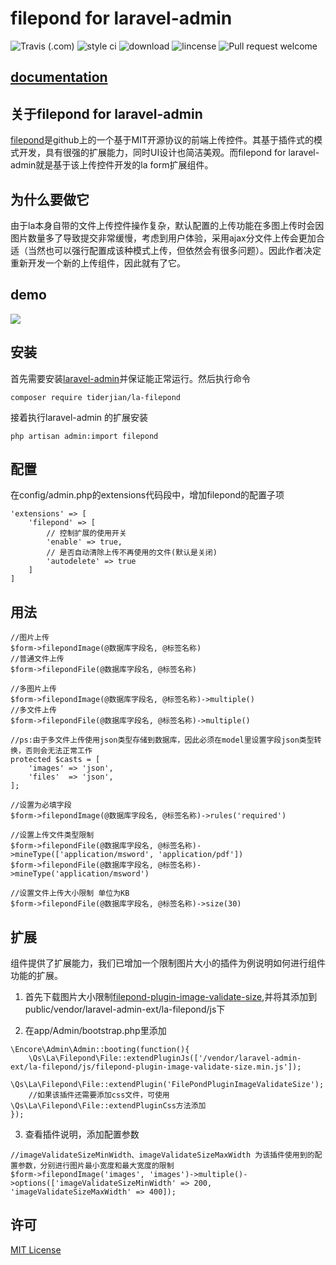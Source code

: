 # filepond for laravel-admin

![Travis (.com)](https://img.shields.io/travis/com/tiderjian/la-filepond.svg?style=flat-square)
![style ci](https://img.shields.io/travis/com/tiderjian/la-filepond.svg?style=flat-square)
![download](https://img.shields.io/packagist/dt/tiderjian/la-filepond.svg?style=flat-square)
![lincense](https://img.shields.io/github/license/tiderjian/la-filepond.svg?style=flat-square)
![Pull request welcome](https://img.shields.io/badge/pr-welcome-green.svg?style=flat-square)

## [documentation](https://github.com/tiderjian/la-filepond/blob/master/README_EN.md)

## 关于filepond for laravel-admin
   [filepond](https://github.com/pqina/filepond)是github上的一个基于MIT开源协议的前端上传控件。其基于插件式的模式开发，具有很强的扩展能力，同时UI设计也简洁美观。而filepond for laravel-admin就是基于该上传控件开发的la form扩展组件。
   

## 为什么要做它
由于la本身自带的文件上传控件操作复杂，默认配置的上传功能在多图上传时会因图片数量多了导致提交非常缓慢，考虑到用户体验，采用ajax分文件上传会更加合适（当然也可以强行配置成该种模式上传，但依然会有很多问题）。因此作者决定重新开发一个新的上传组件，因此就有了它。

## demo
<img src="https://user-images.githubusercontent.com/1665649/54975771-280ac900-4fd3-11e9-91c6-c26661242fcb.gif" />

## 安装
首先需要安装[laravel-admin](https://github.com/z-song/laravel-admin)并保证能正常运行。然后执行命令
```
composer require tiderjian/la-filepond
```
接着执行laravel-admin 的扩展安装
```
php artisan admin:import filepond
```

## 配置
在config/admin.php的extensions代码段中，增加filepond的配置子项
```
'extensions' => [
    'filepond' => [
        // 控制扩展的使用开关
        'enable' => true,
        // 是否自动清除上传不再使用的文件(默认是关闭)
        'autodelete' => true
    ]
]
```

## 用法
```
//图片上传
$form->filepondImage(@数据库字段名, @标签名称)
//普通文件上传
$form->filepondFile(@数据库字段名, @标签名称)

//多图片上传
$form->filepondImage(@数据库字段名, @标签名称)->multiple()
//多文件上传
$form->filepondFile(@数据库字段名, @标签名称)->multiple()

//ps:由于多文件上传使用json类型存储到数据库，因此必须在model里设置字段json类型转换，否则会无法正常工作
protected $casts = [
    'images' => 'json',
    'files'  => 'json',
];

//设置为必填字段
$form->filepondImage(@数据库字段名, @标签名称)->rules('required')

//设置上传文件类型限制
$form->filepondFile(@数据库字段名, @标签名称)->mineType(['application/msword', 'application/pdf'])
$form->filepondFile(@数据库字段名, @标签名称)->mineType('application/msword')

//设置文件上传大小限制 单位为KB
$form->filepondFile(@数据库字段名, @标签名称)->size(30)
```

## 扩展
组件提供了扩展能力，我们已增加一个限制图片大小的插件为例说明如何进行组件功能的扩展。
1. 首先下载图片大小限制[filepond-plugin-image-validate-size](https://github.com/pqina/filepond-plugin-image-validate-size),并将其添加到public/vendor/laravel-admin-ext/la-filepond/js下

2. 在app/Admin/bootstrap.php里添加
```
\Encore\Admin\Admin::booting(function(){
    \Qs\La\Filepond\File::extendPluginJs(['/vendor/laravel-admin-ext/la-filepond/js/filepond-plugin-image-validate-size.min.js']);
    \Qs\La\Filepond\File::extendPlugin('FilePondPluginImageValidateSize');
    //如果该插件还需要添加css文件，可使用\Qs\La\Filepond\File::extendPluginCss方法添加
});
```

3. 查看插件说明，添加配置参数
```
//imageValidateSizeMinWidth、imageValidateSizeMaxWidth 为该插件使用到的配置参数，分别进行图片最小宽度和最大宽度的限制
$form->filepondImage('images', 'images')->multiple()->options(['imageValidateSizeMinWidth' => 200, 'imageValidateSizeMaxWidth' => 400]);
```

## 许可
[MIT License](https://github.com/tiderjian/la-filepond/blob/master/LICENSE)